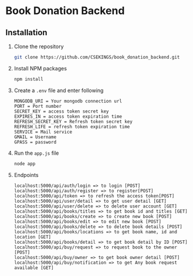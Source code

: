 # Book Donation Backend

## Installation

1. Clone the repository

   ```sh
   git clone https://github.com/CSEKINGS/book_donation_backend.git
   ```

2. Install NPM packages

   ```sh
   npm install
   ```

3. Create a `.env` file and enter following

   ```env
   MONGODB_URI = Your mongodb connection url
   PORT = Port number
   SECRET_KEY = access token secret key 
   EXPIRES_IN = access token expiration time
   REFRESH_SECRET_KEY = Refresh token secret key
   REFRESH_LIFE = refresh token expiration time 
   SERVICE = Mail service
   GMAIL = Username
   GPASS = password
   ```

4. Run the `app.js` file

   ```sh
   node app
   ```

5. Endpoints

   ```http
   localhost:5000/api/auth/login => to login [POST]
   localhost:5000/api/auth/register => to register[POST]
   localhost:5000/api/token => to refresh the access token[POST]
   localhost:5000/api/user/detail => to get user detail [GET]
   localhost:5000/api/user/delete => to delete user account [GET]
   localhost:5000/api/books/titles => to get book id and titles [GET]
   localhost:5000/api/books/create => to create new book [POST]
   localhost:5000/api/books/edit => to edit new book [POST]
   localhost:5000/api/books/delete => to delete book details [POST]
   localhost:5000/api/books/locations => to get book name, id and location [GET]
   localhost:5000/api/books/detail => to get book detail by ID [POST]
   localhost:5000/api/buy/request => to request book to the owner [POST]
   localhost:5000/api/buy/owner => to get book owner detail [POST]
   localhost:5000/api/buy/notification => to get Any book request available [GET]
   ```